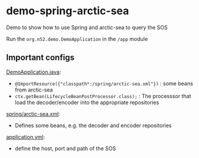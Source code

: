 # demo-spring-arctic-sea

Demo to show how to use Spring and arctic-sea to query the SOS

Run the ```org.n52.demo.DemoApplication``` in the ```/app``` module


## Important configs

[DemoApplication.java](https://github.com/52North/demo-spring-arctic-sea/blob/main/app/src/main/java/org/n52/demo/DemoApplication.java):
  
  * ```@ImportResource({"classpath*:/spring/arctic-sea.xml"})``` : some beans from arctic-sea
  * ```ctx.getBean(LifecycleBeanPostProcessor.class);``` : The processsor that load the decoder/encoder into the appropriate repositories

[spring/arctic-sea.xml](https://github.com/52North/demo-spring-arctic-sea/blob/main/app/src/main/resources/spring/arctic-sea.xml):

 * Defines some beans, e.g. the decoder and encoder repositories

[application.yml](https://github.com/52North/demo-spring-arctic-sea/blob/main/app/src/main/resources/application.yml):

  * define the host, port and path of the SOS
